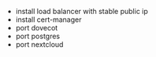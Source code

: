 - install load balancer with stable public ip
- install cert-manager
- port dovecot
- port postgres
- port nextcloud
